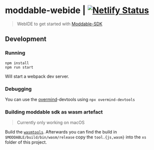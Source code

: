 # moddable-webide | [![Netlify Status](https://api.netlify.com/api/v1/badges/47caa840-a649-4096-9371-e6b8d82b0ce0/deploy-status)](https://app.netlify.com/sites/distracted-hoover-d4cde4/deploys)

> WebIDE to get started with [Moddable-SDK](https://github.com/Moddable-OpenSource/moddable)

## Development

### Running

```
npm install
npm run start
```

Will start a webpack dev server.

### Debugging

You can use the [overmind](https://overmindjs.org)-devtools using `npx overmind-devtools`

### Building moddable sdk as wasm artefact

> Currently only working on macOS

Build the [`wasmtools`](https://github.com/phoddie/runmod/blob/master/wasmtools.md).
Afterwards you can find the build in `$MODDABLE/build/bin/wasm/release` copy the `tool.{js,wasm}` into the `xs` folder of this project.
